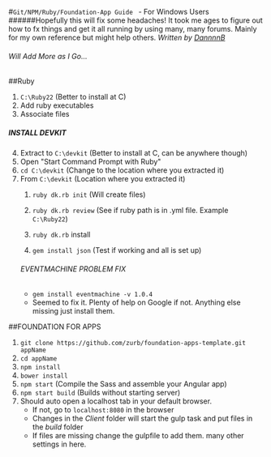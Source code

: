 #`Git/NPM/Ruby/Foundation-App Guide ` - For Windows Users
######Hopefully this will fix some headaches! It took me ages to figure out how to fx things and get it all running by using many, many forums. Mainly for my own reference but might help others.
*Written by [DannnnB](https://github.com/DannnB)*
###### *Will Add More as I Go...*
##Ruby
1. `C:\Ruby22` (Better to install at C)
2. Add ruby executables
3. Associate files
##### INSTALL DEVKIT
4. Extract to `C:\devkit` (Better to install at C, can be anywhere though)
5. Open "Start Command Prompt with Ruby"
6. `cd C:\devkit` (Change to the location where you extracted it)
7. From `C:\devkit` (Location where you extracted it)
    1. `ruby dk.rb init` (Will create files)
    2. `ruby dk.rb review` (See if ruby path is in .yml file. Example `C:\Ruby22`)
    3. `ruby dk.rb` install

    5. `gem install json` (Test if working and all is set up)
    ###### EVENTMACHINE PROBLEM FIX
    * `gem install eventmachine -v 1.0.4` 
    * Seemed to fix it. Plenty of help on Google if not. Anything else missing just install them.
    
##FOUNDATION FOR APPS
1. `git clone https://github.com/zurb/foundation-apps-template.git appName`
2. `cd appName`
3. `npm install`
4. `bower install`
5. `npm start` (Compile the Sass and assemble your Angular app) 
6. `npm start build` (Builds without starting server)
7.  Should auto open a localhost tab in your default browser.
    * If not, go to `localhost:8080` in the browser 
    * Changes in the *Client* folder will start the gulp task and put files in the *build* folder
    * If files are missing change the gulpfile to add them. many other settings in here.